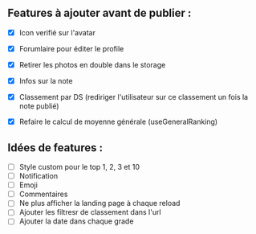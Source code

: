 
## Features à ajouter avant de publier :

- [x] Icon verifié sur l'avatar
- [x] Forumlaire pour éditer le profile
- [x] Retirer les photos en double dans le storage
- [x] Infos sur la note
- [x] Classement par DS (rediriger l'utilisateur sur ce classement un fois la note publié)
- [x] Refaire le calcul de moyenne générale (useGeneralRanking)


## Idées de features :

- [ ] Style custom pour le top 1, 2, 3 et 10
- [ ] Notification
- [ ] Emoji
- [ ] Commentaires
- [ ] Ne plus afficher la landing page à chaque reload
- [ ] Ajouter les filtresr de classement dans l'url
- [ ] Ajouter la date dans chaque grade